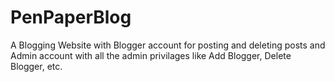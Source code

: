 # PenPaperBlog
A Blogging Website with Blogger account for posting and deleting posts and Admin account with all the admin privilages like Add Blogger, Delete Blogger, etc.
